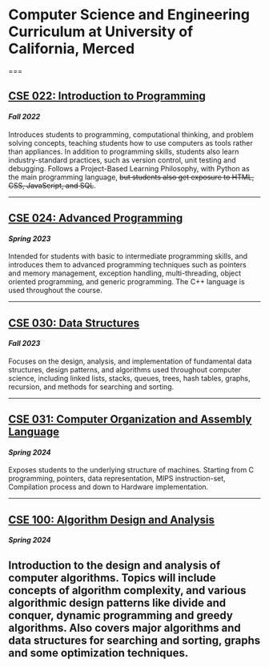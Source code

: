 # Computer Science and Engineering Curriculum at University of California, Merced
===

## [CSE 022: Introduction to Programming](https://catalog.ucmerced.edu/preview_course_nopop.php?catoid=20&coid=50100)
#### *Fall 2022*

Introduces students to programming, computational thinking, and problem solving concepts, teaching students how to use computers as tools rather than appliances. In addition to programming skills, students also learn industry-standard practices, such as version control, unit testing and debugging. Follows a Project-Based Learning Philosophy, with Python as the main programming language, ~~but students also get exposure to HTML, CSS, JavaScript, and SQL~~.

---

## [CSE 024: Advanced Programming](https://catalog.ucmerced.edu/preview_course_nopop.php?catoid=20&coid=50104)
#### *Spring 2023*

Intended for students with basic to intermediate programming skills, and introduces them to advanced programming techniques such as pointers and memory management, exception handling, multi-threading, object oriented programming, and generic programming. The C++ language is used throughout the course.

---

## [CSE 030: Data Structures](https://catalog.ucmerced.edu/preview_course_nopop.php?catoid=16&coid=39178)
#### *Fall 2023*

Focuses on the design, analysis, and implementation of fundamental data structures, design patterns, and algorithms used throughout computer science, including linked lists, stacks, queues, trees, hash tables, graphs, recursion, and methods for searching and sorting.

---

## [CSE 031: Computer Organization and Assembly Language](https://catalog.ucmerced.edu/preview_course_nopop.php?catoid=16&coid=39179)
#### *Spring 2024*

Exposes students to the underlying structure of machines. Starting from C programming, pointers, data representation, MIPS instruction-set, Compilation process and down to Hardware implementation.

---

## [CSE 100: Algorithm Design and Analysis](https://catalog.ucmerced.edu/preview_course_nopop.php?catoid=16&coid=39183)
#### *Spring 2024*
Introduction to the design and analysis of computer algorithms. Topics will include concepts of algorithm complexity, and various algorithmic design patterns like divide and conquer, dynamic programming and greedy algorithms. Also covers major algorithms and data structures for searching and sorting, graphs and some optimization techniques.
---

